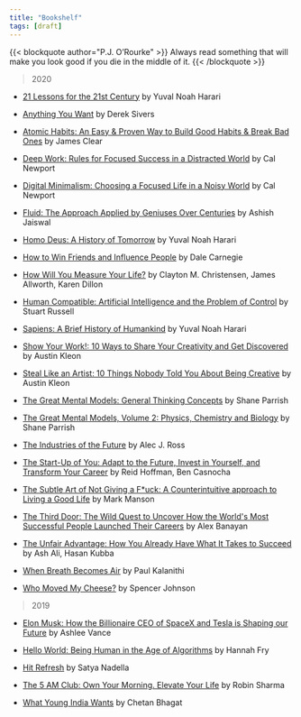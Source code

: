 ```yaml
---
title: "Bookshelf"
tags: [draft]
---
```


{{< blockquote author="P.J. O’Rourke" >}}
Always read something that will make you look good if you die in the middle of it.
{{< /blockquote >}}


> 2020

* [21 Lessons for the 21st Century](https://www.goodreads.com/book/show/38820046-21-lessons-for-the-21st-century?from_search=true&from_srp=true&qid=CzNjcdJqOe&rank=1) by Yuval Noah Harari

* [Anything You Want](https://www.goodreads.com/book/show/11878168-anything-you-want?from_search=true&from_srp=true&qid=k2ZMjhDqsq&rank=1) by Derek Sivers

* [Atomic Habits: An Easy & Proven Way to Build Good Habits & Break Bad Ones](https://www.goodreads.com/book/show/40121378-atomic-habits) by James Clear

* [Deep Work: Rules for Focused Success in a Distracted World](https://www.goodreads.com/book/show/25744928-deep-work?from_search=true&from_srp=true&qid=XBiYF9z1Dp&rank=1) by Cal Newport

* [Digital Minimalism: Choosing a Focused Life in a Noisy World](https://www.goodreads.com/book/show/40672036-digital-minimalism?from_search=true&from_srp=true&qid=nBh8VbUviA&rank=1) by Cal Newport

* [Fluid: The Approach Applied by Geniuses Over Centuries](https://www.goodreads.com/book/show/41815475-fluid?from_search=true&from_srp=true&qid=Qjbc9bnYGq&rank=1) by Ashish Jaiswal 

* [Homo Deus: A History of Tomorrow](https://www.goodreads.com/book/show/31138556-homo-deus?from_search=true&from_srp=true&qid=AudhmE4LHR&rank=1) by Yuval Noah Harari

* [How to Win Friends and Influence People](https://www.goodreads.com/book/show/4865.How_to_Win_Friends_and_Influence_People?from_search=true&from_srp=true&qid=r0gyfAtilU&rank=1) by Dale Carnegie 

* [How Will You Measure Your Life?](https://www.goodreads.com/book/show/13425570-how-will-you-measure-your-life) by Clayton M. Christensen, James Allworth, Karen Dillon

* [Human Compatible: Artificial Intelligence and the Problem of Control](https://www.goodreads.com/book/show/44767248-human-compatible?from_search=true&from_srp=true&qid=nvxj26sDkF&rank=1) by Stuart Russell

* [Sapiens: A Brief History of Humankind](https://www.goodreads.com/book/show/23692271-sapiens?from_search=true&from_srp=true&qid=N72ZGKEg8d&rank=1) by Yuval Noah Harari

* [Show Your Work!: 10 Ways to Share Your Creativity and Get Discovered](https://www.goodreads.com/book/show/18290401-show-your-work?from_search=true&from_srp=true&qid=pscfir8lEa&rank=2) by Austin Kleon

* [Steal Like an Artist: 10 Things Nobody Told You About Being Creative](https://www.goodreads.com/book/show/13099738-steal-like-an-artist?from_search=true&from_srp=true&qid=pscfir8lEa&rank=1) by Austin Kleon

* [The Great Mental Models: General Thinking Concepts](https://www.goodreads.com/book/show/44245196-the-great-mental-models?from_search=true&from_srp=true&qid=6fk5qNYlXt&rank=1) by Shane Parrish

* [The Great Mental Models, Volume 2: Physics, Chemistry and Biology](https://www.goodreads.com/book/show/52200318-the-great-mental-models-volume-2?from_search=true&from_srp=true&qid=IqfxbxN2Iw&rank=2) by Shane Parrish

* [The Industries of the Future](https://www.goodreads.com/book/show/25111341-the-industries-of-the-future?from_search=true&from_srp=true&qid=SulSzioma2&rank=1) by Alec J. Ross

* [The Start-Up of You: Adapt to the Future, Invest in Yourself, and Transform Your Career](https://www.goodreads.com/book/show/12030438-the-start-up-of-you?from_search=true&from_srp=true&qid=15oC4O1vos&rank=1) by Reid Hoffman, Ben Casnocha

* [The Subtle Art of Not Giving a F*uck: A Counterintuitive approach to Living a Good Life](https://www.goodreads.com/book/show/39288400-the-subtle-art-of-not-giving-a-f-uck?from_search=true&from_srp=true&qid=iL25SIv3XV&rank=1) by Mark Manson

* [The Third Door: The Wild Quest to Uncover How the World's Most Successful People Launched Their Careers](https://www.goodreads.com/book/show/36739769-the-third-door?from_search=true&from_srp=true&qid=4gecFqxNlU&rank=3) by Alex Banayan

* [The Unfair Advantage: How You Already Have What It Takes to Succeed](https://www.goodreads.com/book/show/50714359-the-unfair-advantage?from_search=true&from_srp=true&qid=vJeVXJuTmD&rank=3) by Ash Ali, Hasan Kubba

* [When Breath Becomes Air](https://www.goodreads.com/book/show/25899336-when-breath-becomes-air?from_search=true&from_srp=true&qid=XB6WzqXD0Q&rank=1) by Paul Kalanithi

* [Who Moved My Cheese?](https://www.goodreads.com/book/show/4894.Who_Moved_My_Cheese_?from_search=true&from_srp=true&qid=gkqEkbCXk6&rank=1) by Spencer Johnson



> 2019

* [Elon Musk: How the Billionaire CEO of SpaceX and Tesla is Shaping our Future](https://www.goodreads.com/book/show/25563103-elon-musk?ac=1&from_search=true&qid=BQasepZe3F&rank=1) by Ashlee Vance 

* [Hello World: Being Human in the Age of Algorithms](https://www.goodreads.com/book/show/38212157-hello-world?from_search=true&from_srp=true&qid=B24IJ6DZNY&rank=1) by Hannah Fry

* [Hit Refresh](https://www.goodreads.com/book/show/30835567-hit-refresh?from_search=true&from_srp=true&qid=iUVYAnUZ3S&rank=1) by Satya Nadella

* [The 5 AM Club: Own Your Morning. Elevate Your Life](https://www.goodreads.com/book/show/37502596-the-5-am-club?from_search=true&from_srp=true&qid=96jW6MDbBf&rank=3) by Robin Sharma

* [What Young India Wants](https://www.goodreads.com/book/show/15743828-what-young-india-wants?from_search=true&from_srp=true&qid=yTtIwecix6&rank=1) by Chetan Bhagat






